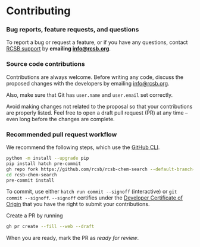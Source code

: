# Contributing

### Bug reports, feature requests, and questions

To report a bug or request a feature, or if you have any questions,
contact [RCSB support](https://www.rcsb.org/pages/contactus) by
**emailing <a href="info@rcsb.org">info@rcsb.org</a>**.

### Source code contributions

Contributions are always welcome.
Before writing any code, discuss the proposed changes with the developers by emailing
<a href="info@rcsb.org">info@rcsb.org</a>.

Also, make sure that Git has `user.name` and `user.email` set correctly.

Avoid making changes not related to the proposal so that your contributions are properly listed.
Feel free to open a draft pull request (PR) at any time – even long before the changes are complete.

### Recommended pull request workflow

We recommend the following steps, which use the
[GitHub CLI](https://cli.github.com/).

```bash
python -m install --upgrade pip
pip install hatch pre-commit
gh repo fork https://github.com/rcsb/rcsb-chem-search --default-branch-only --clone
cd rcsb-chem-search
pre-commit install
```

To commit, use either `hatch run commit --signoff` (interactive) or `git commit --signoff`.
`--signoff` certifies under the
[Developer Certificate of Origin](https://developercertificate.org/)
that you have the right to submit your contributions.

Create a PR by running

```bash
gh pr create --fill --web --draft
```

When you are ready, mark the PR as *ready for review*.
